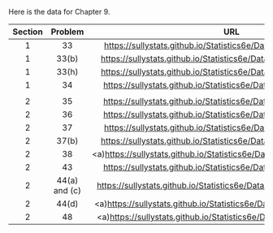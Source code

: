 Here is the data for Chapter 9. 

|Section|Problem|URL|
|:---:|:---:|:---:|
|1|33|<a>https://sullystats.github.io/Statistics6e/Data/Tornadoes_2017.CSV</a><br/>|
|1|33(b)|<a>https://sullystats.github.io/Statistics6e/Data/Chapter9/9_1_33b.CSV</a><br/>|
|1|33(h)|<a>https://sullystats.github.io/Statistics6e/Data/Chapter9/9_1_33h.CSV</a><br/>|
|1|34|<a>https://sullystats.github.io/Statistics6e/Data/Chapter9/9_1_34.CSV</a><br/>|
| | |
|2|35|<a>https://sullystats.github.io/Statistics6e/Data/Chapter9/9_2_35.CSV</a><br/>|
|2|36|<a>https://sullystats.github.io/Statistics6e/Data/Chapter9/9_2_36.CSV</a><br/>|
|2|37|<a>https://sullystats.github.io/Statistics6e/Data/Tornadoes_2017.CSV</a><br/>|
|2|37(b)|<a>https://sullystats.github.io/Statistics6e/Data/Chapter9/9_2_37b.CSV</a><br/>|
|2|38|<a)https://sullystats.github.io/Statistics6e/Data/SullivanStatsSurveyII.csv</a><br/>
|2|43|<a>https://sullystats.github.io/Statistics6e/Data/Chapter9/9_2_43.CSV</a><br/>|
|2|44(a) and (c)|<a>https://sullystats.github.io/Statistics6e/Data/Chapter9/9_2_44a_c.CSV</a><br/>|
|2|44(d)|<a)https://sullystats.github.io/Statistics6e/Data/Chapter9/9_2_44d.CSV</a><br/>
|2|48|<a)https://sullystats.github.io/Statistics6e/Data/Chapter9/9_2_48.CSV</a><br/>
